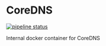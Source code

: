# CoreDNS 

[![pipeline status](https://git.juanah.cloud/ganawa/coredns/badges/master/pipeline.svg)](https://git.juanah.cloud/ganawa/coredns/-/commits/master)

Internal docker container for CoreDNS 